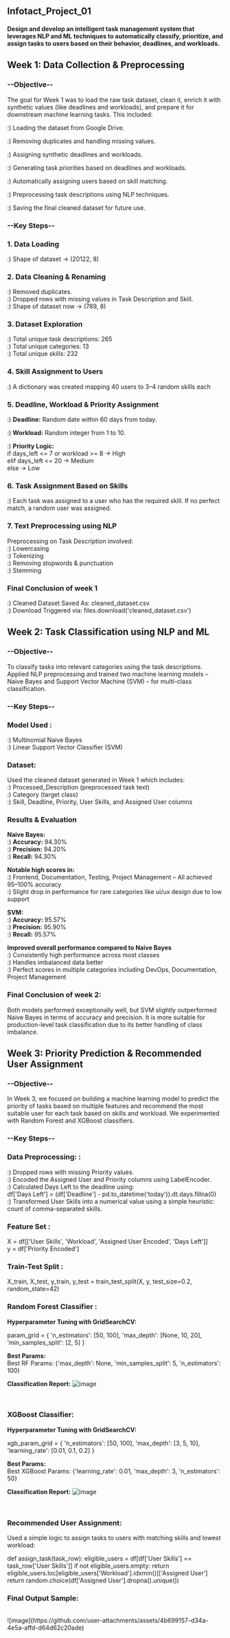 ## Infotact_Project_01
#### Design and develop an intelligent task management system that leverages NLP and ML techniques to automatically classify, prioritize, and assign tasks to users based on their behavior, deadlines, and workloads.

## Week 1: Data Collection & Preprocessing
### **--Objective--**
The goal for Week 1 was to load the raw task dataset, clean it, enrich it with synthetic values (like deadlines and workloads), and prepare it for downstream machine learning tasks. This included:
<br>

:) Loading the dataset from Google Drive.
<br>

:) Removing duplicates and handling missing values.
<br>

:) Assigning synthetic deadlines and workloads.
<br>

:) Generating task priorities based on deadlines and workloads.
<br>

:) Automatically assigning users based on skill matching.
<br>

:) Preprocessing task descriptions using NLP techniques.
<br>

:) Saving the final cleaned dataset for future use.
<br>

### **--Key Steps--**
### 1. Data Loading
:) Shape of dataset → (20122, 8)
<br>

### 2. Data Cleaning & Renaming
:) Removed duplicates.
<br>
:) Dropped rows with missing values in Task Description and Skill.
<br>
:) Shape of dataset now → (789, 8)

###  3. Dataset Exploration
:) Total unique task descriptions: 265
<br>
:) Total unique categories: 13
<br>
:) Total unique skills: 232
<br>

### 4. Skill Assignment to Users
:) A dictionary was created mapping 40 users to 3–4 random skills each
<br>

###  5. Deadline, Workload & Priority Assignment
:) **Deadline:** Random date within 60 days from today.
<br>

:) **Workload:** Random integer from 1 to 10.
<br>

:) **Priority Logic:**      
if days_left <= 7 or workload >= 8 → High  
elif days_left <= 20 → Medium  
else → Low
<br>

### 6. Task Assignment Based on Skills
:) Each task was assigned to a user who has the required skill. If no perfect match, a random user was assigned.
<br>

### 7. Text Preprocessing using NLP
Preprocessing on Task Description involved:
<br>
:) Lowercasing
<br>
:) Tokenizing
<br>
:) Removing stopwords & punctuation
<br>
:) Stemming
<br>

### Final Conclusion of week 1
:) Cleaned Dataset Saved As: cleaned_dataset.csv
<br>
:) Download Triggered via: files.download('cleaned_dataset.csv')
<br>


## Week 2: Task Classification using NLP and ML
### **--Objective--**
To classify tasks into relevant categories using the task descriptions. Applied NLP preprocessing and trained two machine learning models – Naive Bayes and Support Vector Machine (SVM) – for multi-class classification.
<br>

### **--Key Steps--**
### Model Used :
:) Multinomial Naive Bayes
<br>
:) Linear Support Vector Classifier (SVM)
<br>

###  Dataset:
Used the cleaned dataset generated in Week 1 which includes:
<br>
:) Processed_Description (preprocessed task text)
<br>
:) Category (target class)
<br>
:) Skill, Deadline, Priority, User Skills, and Assigned User columns
<br>

###  Results & Evaluation
**Naive Bayes:**
<br>
:) **Accuracy:** 94.30%
<br>
:) **Precision:** 94.20%
<br>
:) **Recall:** 94.30%
<br>

**Notable high scores in:**
<br>
:) Frontend, Documentation, Testing, Project Management – All achieved 95–100% accuracy
<br>
:) Slight drop in performance for rare categories like ui/ux design due to low support
<br>

**SVM:**
<br>
:) **Accuracy:** 95.57%
<br>
:) **Precision:** 95.90%
<br>
:) **Recall:** 95.57%
<br>

**Improved overall performance compared to Naive Bayes**
<br>
:) Consistently high performance across most classes
<br>
:) Handles imbalanced data better
<br>
:) Perfect scores in multiple categories including DevOps, Documentation, Project Management
<br>

### Final Conclusion of week 2:
Both models performed exceptionally well, but SVM slightly outperformed Naive Bayes in terms of accuracy and precision. It is more suitable for production-level task classification due to its better handling of class imbalance.


## Week 3: Priority Prediction & Recommended User Assignment
### **--Objective--**
In Week 3, we focused on building a machine learning model to predict the priority of tasks based on multiple features and recommend the most suitable user for each task based on skills and workload. We experimented with Random Forest and XGBoost classifiers.
<br>

### **--Key Steps--**
### Data Preprocessing: :
:) Dropped rows with missing Priority values.
<br>
:) Encoded the Assigned User and Priority columns using LabelEncoder.
<br>
:) Calculated Days Left to the deadline using:
<br>
df['Days Left'] = (df['Deadline'] - pd.to_datetime('today')).dt.days.fillna(0)
<br>
:) Transformed User Skills into a numerical value using a simple heuristic: count of comma-separated skills.
<br>

###  Feature Set :
X = df[['User Skills', 'Workload', 'Assigned User Encoded', 'Days Left']]
<br>
y = df['Priority Encoded']
<br>

###  Train-Test Split :
X_train, X_test, y_train, y_test = train_test_split(X, y, test_size=0.2, random_state=42)
<br>

###  **Random Forest Classifier :**
**Hyperparameter Tuning with GridSearchCV:**
<br>

param_grid = {
    'n_estimators': [50, 100],
    'max_depth': [None, 10, 20],
    'min_samples_split': [2, 5]
}
<br>

**Best Params:**
<br>
Best RF Params: {'max_depth': None, 'min_samples_split': 5, 'n_estimators': 100}
<br>

**Classification Report:**
![image](https://github.com/user-attachments/assets/f1b3a089-47ef-45a5-bfe3-8ed7ad94a144)
            
<br>

### **XGBoost Classifier:**
**Hyperparameter Tuning with GridSearchCV:**
<br>

xgb_param_grid = {
    'n_estimators': [50, 100],
    'max_depth': [3, 5, 10],
    'learning_rate': [0.01, 0.1, 0.2]
}
<br>

**Best Params:**
<br>
Best XGBoost Params: {'learning_rate': 0.01, 'max_depth': 3, 'n_estimators': 50}
<br>

**Classification Report:**
![image](https://github.com/user-attachments/assets/932c98f8-8209-4b1c-a567-11bf9205f47a)

<br>

### **Recommended User Assignment:**
Used a simple logic to assign tasks to users with matching skills and lowest workload:
<br>

def assign_task(task_row):
    eligible_users = df[df['User Skills'] == task_row['User Skills']]
    if not eligible_users.empty:
        return eligible_users.loc[eligible_users['Workload'].idxmin()]['Assigned User']
    return random.choice(df['Assigned User'].dropna().unique())
<br>

### **Final Output Sample:**
<br>
![image](https://github.com/user-attachments/assets/4b699157-d34a-4e5a-affd-d64d62c20ade)
<br>



















